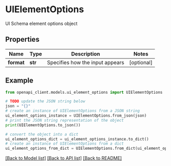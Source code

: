 # UIElementOptions

UI Schema element options object

## Properties

Name | Type | Description | Notes
------------ | ------------- | ------------- | -------------
**format** | **str** | Specifies how the input appears | [optional] 

## Example

```python
from openapi_client.models.ui_element_options import UIElementOptions

# TODO update the JSON string below
json = "{}"
# create an instance of UIElementOptions from a JSON string
ui_element_options_instance = UIElementOptions.from_json(json)
# print the JSON string representation of the object
print(UIElementOptions.to_json())

# convert the object into a dict
ui_element_options_dict = ui_element_options_instance.to_dict()
# create an instance of UIElementOptions from a dict
ui_element_options_from_dict = UIElementOptions.from_dict(ui_element_options_dict)
```
[[Back to Model list]](../README.md#documentation-for-models) [[Back to API list]](../README.md#documentation-for-api-endpoints) [[Back to README]](../README.md)


